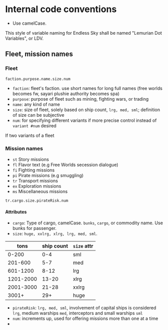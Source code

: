 # Internal code conventions
* Use camelCase.

This style of variable naming for Endless Sky shall be named "Lemurian Dot Variables", or LDV.
## Fleet, mission names
### Fleet
```
faction.purpose.name.size.num
```
* `faction`: fleet's faction. use short names for long full names (free worlds becomes fw, sayari plushie authority becomes spa)
* `purpose`: purpose of fleet such as mining, fighting wars, or trading
* `name`: any kind of name
* `size`: size of fleet, solely based on ship count, `lrg, med, sml`; definition of size can be subjective
* `num`: for specifying different variants if more precise control instead of `variant #num` desired

If two variants of a fleet
### Mission names
* `st` Story missions
* `fl` Flavor text (e.g Free Worlds secession dialogue)
* `fi` Fighting missions
* `pi` Pirate missions (e.g smuggling)
* `tr` Transport missions
* `ex` Exploration missions
* `ms` Miscellaneous missions
```
tr.cargo.size.pirateRisk.num
```
#### Attributes
* `cargo`: Type of cargo, camelCase.
  `bunks`, `cargo`, or commodity name. Use bunks for passenger.
* `size`: `huge, xxlrg, xlrg, lrg, med, sml`.


| tons | ship count | `size` attr |
|---|---|---|
| 0-200 | 0-4 | sml
201-600| 5-7 | med
601-1200 | 8-12 | lrg
1201-2000 | 13-20| xlrg
2001-3000 | 21-28 | xxlrg
3001+ | 29+ | huge

* `pirateRisk`: `lrg, med, sml`, involvement of capital ships is considered `lrg`, medium warships `med`, interceptors and small warships `sml`
* `num`: increments up, used for offering missions more than one at a time
* 